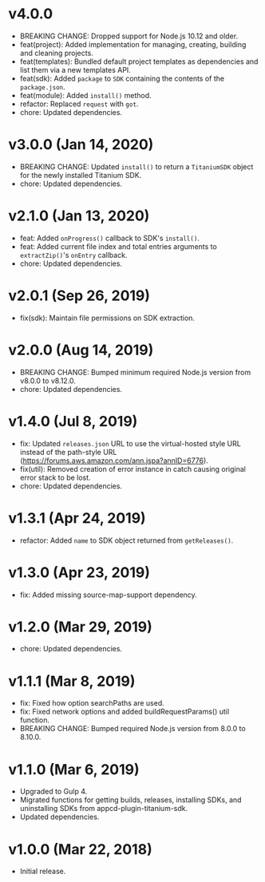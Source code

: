 # v4.0.0

 * BREAKING CHANGE: Dropped support for Node.js 10.12 and older.
 * feat(project): Added implementation for managing, creating, building and cleaning projects.
 * feat(templates): Bundled default project templates as dependencies and list them via a new
   templates API.
 * feat(sdk): Added `package` to `SDK` containing the contents of the `package.json`.
 * feat(module): Added `install()` method.
 * refactor: Replaced `request` with `got`.
 * chore: Updated dependencies.

# v3.0.0 (Jan 14, 2020)

 * BREAKING CHANGE: Updated `install()` to return a `TitaniumSDK` object for the newly installed
   Titanium SDK.
 * chore: Updated dependencies.

# v2.1.0 (Jan 13, 2020)

 * feat: Added `onProgress()` callback to SDK's `install()`.
 * feat: Added current file index and total entries arguments to `extractZip()`'s `onEntry`
   callback.
 * chore: Updated dependencies.

# v2.0.1 (Sep 26, 2019)

 * fix(sdk): Maintain file permissions on SDK extraction.

# v2.0.0 (Aug 14, 2019)

 * BREAKING CHANGE: Bumped minimum required Node.js version from v8.0.0 to v8.12.0.
 * chore: Updated dependencies.

# v1.4.0 (Jul 8, 2019)

 * fix: Updated `releases.json` URL to use the virtual-hosted style URL instead of the path-style
   URL (https://forums.aws.amazon.com/ann.jspa?annID=6776).
 * fix(util): Removed creation of error instance in catch causing original error stack to be lost.
 * chore: Updated dependencies.

# v1.3.1 (Apr 24, 2019)

 * refactor: Added `name` to SDK object returned from `getReleases()`.

# v1.3.0 (Apr 23, 2019)

 * fix: Added missing source-map-support dependency.

# v1.2.0 (Mar 29, 2019)

 * chore: Updated dependencies.

# v1.1.1 (Mar 8, 2019)

 * fix: Fixed how option searchPaths are used.
 * fix: Fixed network options and added buildRequestParams() util function.
 * BREAKING CHANGE: Bumped required Node.js version from 8.0.0 to 8.10.0.

# v1.1.0 (Mar 6, 2019)

 * Upgraded to Gulp 4.
 * Migrated functions for getting builds, releases, installing SDKs, and uninstalling SDKs from
   appcd-plugin-titanium-sdk.
 * Updated dependencies.

# v1.0.0 (Mar 22, 2018)

  * Initial release.
